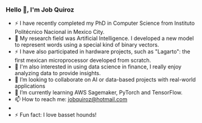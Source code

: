 ### Hello 👋, I'm Job Quiroz 


- ⚡ I have recently completed my PhD in Computer Science from Instituto Politécnico Nacional in Mexico City.
- 🔭 My research field was Artificial Intelligence. I developed a new model to represent words using a special kind of binary vectors.
- ⚡ I have also participated in hardware projects, such as "Lagarto": the first mexican microprocessor developed from scratch.
- 🌱 I'm also interested in using data science in finance, I really enjoy analyzing data to provide insights.
- 👯 I’m looking to collaborate on AI or data-based projects with real-world applications
- 🌱 I’m currently learning AWS Sagemaker, PyTorch and TensorFlow. 
- 📫 How to reach me: jobquiroz@hotmail.com 
-
- ⚡ Fun fact: I love basset hounds!
